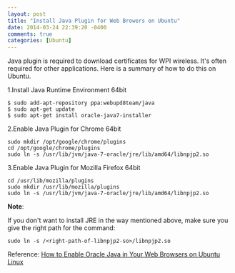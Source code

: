 ```yaml
---
layout: post
title: "Install Java Plugin for Web Browers on Ubuntu"
date: 2014-03-24 22:39:20 -0400
comments: true
categories: [Ubuntu]
---
```


Java plugin is required to download certificates for WPI wireless. It's often required for other applications. Here is a summary of how to do this on Ubuntu.

1.Install Java Runtime Environment 64bit

```
$ sudo add-apt-repository ppa:webupd8team/java
$ sudo apt-get update
$ sudo apt-get install oracle-java7-installer
```

<!-- more -->

2.Enable Java Plugin for Chrome 64bit

```
sudo mkdir /opt/google/chrome/plugins
cd /opt/google/chrome/plugins
sudo ln -s /usr/lib/jvm/java-7-oracle/jre/lib/amd64/libnpjp2.so
```

3.Enable Java Plugin for Mozilla Firefox 64bit

```
cd /usr/lib/mozilla/plugins
sudo mkdir /usr/lib/mozilla/plugins
sudo ln -s /usr/lib/jvm/java-7-oracle/jre/lib/amd64/libnpjp2.so
```

**Note**:

If you don't want to install JRE in the way mentioned above, make sure you give the right path for the command:
``` 
sudo ln -s /<right-path-of-libnpjp2-so>/libnpjp2.so
```

Reference: 
[How to Enable Oracle Java in Your Web Browsers on Ubuntu Linux](http://m.wikihow.com/Enable-Oracle-Java-in-Your-Web-Browsers-on-Ubuntu-Linux)
